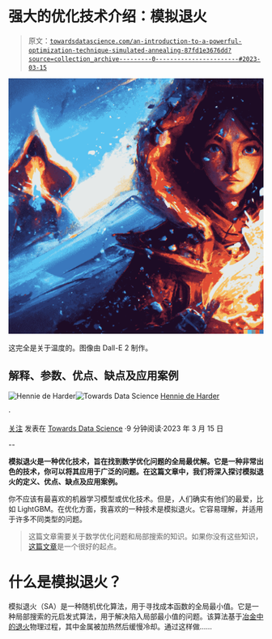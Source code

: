 # 强大的优化技术介绍：模拟退火

> 原文：[`towardsdatascience.com/an-introduction-to-a-powerful-optimization-technique-simulated-annealing-87fd1e3676dd?source=collection_archive---------0-----------------------#2023-03-15`](https://towardsdatascience.com/an-introduction-to-a-powerful-optimization-technique-simulated-annealing-87fd1e3676dd?source=collection_archive---------0-----------------------#2023-03-15)

![](img/14be4f75d59bab24c155145334bc6078.png)

这完全是关于温度的。图像由 Dall-E 2 制作。

## 解释、参数、优点、缺点及应用案例

[](https://hennie-de-harder.medium.com/?source=post_page-----87fd1e3676dd--------------------------------)![Hennie de Harder](https://hennie-de-harder.medium.com/?source=post_page-----87fd1e3676dd--------------------------------)[](https://towardsdatascience.com/?source=post_page-----87fd1e3676dd--------------------------------)![Towards Data Science](https://towardsdatascience.com/?source=post_page-----87fd1e3676dd--------------------------------) [Hennie de Harder](https://hennie-de-harder.medium.com/?source=post_page-----87fd1e3676dd--------------------------------)

·

[关注](https://medium.com/m/signin?actionUrl=https%3A%2F%2Fmedium.com%2F_%2Fsubscribe%2Fuser%2Ffb96be98b7b9&operation=register&redirect=https%3A%2F%2Ftowardsdatascience.com%2Fan-introduction-to-a-powerful-optimization-technique-simulated-annealing-87fd1e3676dd&user=Hennie+de+Harder&userId=fb96be98b7b9&source=post_page-fb96be98b7b9----87fd1e3676dd---------------------post_header-----------) 发表在 [Towards Data Science](https://towardsdatascience.com/?source=post_page-----87fd1e3676dd--------------------------------) ·9 分钟阅读·2023 年 3 月 15 日[](https://medium.com/m/signin?actionUrl=https%3A%2F%2Fmedium.com%2F_%2Fvote%2Ftowards-data-science%2F87fd1e3676dd&operation=register&redirect=https%3A%2F%2Ftowardsdatascience.com%2Fan-introduction-to-a-powerful-optimization-technique-simulated-annealing-87fd1e3676dd&user=Hennie+de+Harder&userId=fb96be98b7b9&source=-----87fd1e3676dd---------------------clap_footer-----------)

--

[](https://medium.com/m/signin?actionUrl=https%3A%2F%2Fmedium.com%2F_%2Fbookmark%2Fp%2F87fd1e3676dd&operation=register&redirect=https%3A%2F%2Ftowardsdatascience.com%2Fan-introduction-to-a-powerful-optimization-technique-simulated-annealing-87fd1e3676dd&source=-----87fd1e3676dd---------------------bookmark_footer-----------)

**模拟退火是一种优化技术，旨在找到数学优化问题的全局最优解。它是一种非常出色的技术，你可以将其应用于广泛的问题。在这篇文章中，我们将深入探讨模拟退火的定义、优点、缺点及应用案例。**

你不应该有最喜欢的机器学习模型或优化技术。但是，人们确实有他们的最爱，比如 LightGBM。在优化方面，我喜欢的一种技术是模拟退火。它容易理解，并适用于许多不同类型的问题。

> 这篇文章需要关于数学优化问题和局部搜索的知识。如果你没有这些知识，[这篇文章](https://medium.com/towards-data-science/mathematical-optimization-heuristics-every-data-scientist-should-know-b26de0bd43e6)是一个很好的起点。

# 什么是模拟退火？

模拟退火（SA）是一种随机优化算法，用于寻找成本函数的全局最小值。它是一种局部搜索的元启发式算法，用于解决陷入局部最小值的问题。该算法基于[冶金中的退火](https://www.chemeurope.com/en/encyclopedia/Annealing_%28metallurgy%29.html)物理过程，其中金属被加热然后缓慢冷却。通过这样做……

